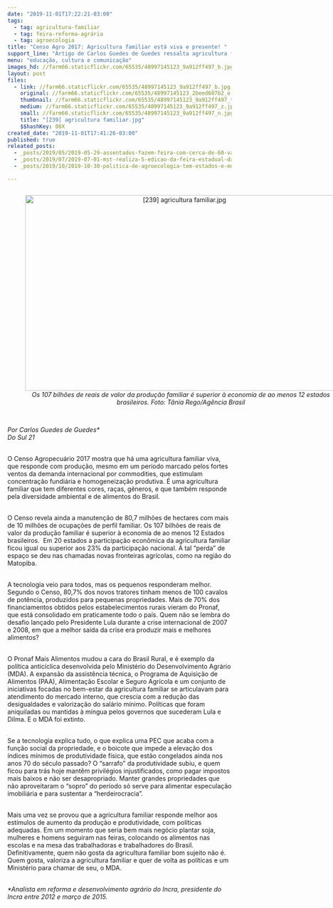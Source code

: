 ```yaml
---
date: "2019-11-01T17:22:21-03:00"
tags:
  - tag: agricultura-familiar
  - tag: feira-reforma-agrária
  - tag: agroecologia
title: "Censo Agro 2017: Agricultura familiar está viva e presente! "
support_line: "Artigo de Carlos Guedes de Guedes ressalta agricultura familiar, que resiste mesmo em um período marcado pelos fortes ventos da demanda internacional por commodities "
menu: "educação, cultura e comunicação"
images_hd: //farm66.staticflickr.com/65535/48997145123_9a912ff497_b.jpg
layout: post
files:
  - link: //farm66.staticflickr.com/65535/48997145123_9a912ff497_b.jpg
    original: //farm66.staticflickr.com/65535/48997145123_2beed687b2_o.jpg
    thumbnail: //farm66.staticflickr.com/65535/48997145123_9a912ff497_t.jpg
    medium: //farm66.staticflickr.com/65535/48997145123_9a912ff497_z.jpg
    small: //farm66.staticflickr.com/65535/48997145123_9a912ff497_n.jpg
    title: "[239] agricultura familiar.jpg"
    $$hashKey: 08X
created_date: "2019-11-01T17:41:26-03:00"
published: true
releated_posts:
  - _posts/2019/05/2019-05-29-assentados-fazem-feira-com-cerca-de-60-variedades-de-feijao-organico-no-rs.md
  - _posts/2019/07/2019-07-01-mst-realiza-5-edicao-da-feira-estadual-da-reforma-agraria-na-bahia.md
  - _posts/2019/10/2019-10-30-politica-de-agroecologia-tem-estados-e-municipios-como-vias-possiveis.md

---
```

<div style="text-align:center">
<figure class="image" style="display:inline-block"><img alt="[239] agricultura familiar.jpg" height="440" src="//farm66.staticflickr.com/65535/48997145123_9a912ff497_b.jpg" width="700" />
<figcaption><em>Os 107 bilh&otilde;es de reais de valor da produ&ccedil;&atilde;o familiar &eacute; superior &agrave; economia de ao menos 12 estados brasileiros. Foto: T&acirc;nia Rego/Ag&ecirc;ncia Brasil</em></figcaption>
</figure>
</div>

<p><br />
<em>Por Carlos Guedes de Guedes*<br />
Do Sul 21&nbsp;</em><br />
&nbsp;</p>

<p>O Censo Agropecu&aacute;rio 2017&nbsp;mostra que h&aacute; uma agricultura familiar viva, que responde com produ&ccedil;&atilde;o, mesmo em um per&iacute;odo marcado pelos fortes ventos da demanda internacional por commodities, que estimulam concentra&ccedil;&atilde;o fundi&aacute;ria e homogeneiza&ccedil;&atilde;o produtiva. &Eacute; uma agricultura familiar que tem diferentes cores, ra&ccedil;as, g&ecirc;neros, e que tamb&eacute;m responde pela diversidade ambiental e de alimentos do Brasil.<br />
&nbsp;</p>

<p>O Censo revela ainda a manuten&ccedil;&atilde;o de 80,7 milh&otilde;es de hectares com mais de 10 milh&otilde;es de ocupa&ccedil;&otilde;es de perfil familiar. Os 107 bilh&otilde;es de reais de valor da produ&ccedil;&atilde;o familiar &eacute; superior &agrave; economia de ao menos 12 Estados brasileiros.&nbsp; Em 20 estados a participa&ccedil;&atilde;o econ&ocirc;mica da agricultura familiar ficou igual ou superior aos 23% da participa&ccedil;&atilde;o nacional. A tal &ldquo;perda&rdquo; de espa&ccedil;o se deu nas chamadas novas fronteiras agr&iacute;colas, como na regi&atilde;o do Matopiba.<br />
&nbsp;</p>

<p>A tecnologia veio para todos, mas os pequenos responderam melhor. Segundo o Censo, 80,7% dos novos tratores tinham menos de 100 cavalos de pot&ecirc;ncia, produzidos para pequenas propriedades. Mais de 70% dos financiamentos obtidos pelos estabelecimentos rurais vieram do Pronaf, que est&aacute; consolidado em praticamente todo o pa&iacute;s. Quem n&atilde;o se lembra do desafio lan&ccedil;ado pelo Presidente Lula durante a crise internacional de 2007 e 2008, em que a melhor sa&iacute;da da crise era produzir mais e melhores alimentos?</p>

<p><br />
O Pronaf Mais Alimentos mudou a cara do Brasil Rural, e &eacute; exemplo da pol&iacute;tica antic&iacute;clica desenvolvida pelo Minist&eacute;rio do Desenvolvimento Agr&aacute;rio (MDA). A expans&atilde;o da assist&ecirc;ncia t&eacute;cnica, o Programa de Aquisi&ccedil;&atilde;o de Alimentos (PAA), Alimenta&ccedil;&atilde;o Escolar e Seguro Agr&iacute;cola e um conjunto de iniciativas focadas no bem-estar da agricultura familiar se articulavam para atendimento do mercado interno, que crescia com a redu&ccedil;&atilde;o das desigualdades e valoriza&ccedil;&atilde;o do sal&aacute;rio m&iacute;nimo. Pol&iacute;ticas que foram aniquiladas ou mantidas &agrave; m&iacute;ngua pelos governos que sucederam Lula e Dilma. E o MDA foi extinto.<br />
&nbsp;</p>

<p>Se a tecnologia explica tudo, o que explica uma PEC&nbsp;que acaba com a fun&ccedil;&atilde;o social da propriedade, e o boicote que impede a eleva&ccedil;&atilde;o dos &iacute;ndices m&iacute;nimos de produtividade f&iacute;sica, que est&atilde;o congelados ainda nos anos 70 do s&eacute;culo passado? O &ldquo;sarrafo&rdquo; da produtividade subiu, e quem ficou para tr&aacute;s hoje mant&ecirc;m privil&eacute;gios injustificados, como pagar impostos mais baixos e n&atilde;o ser desapropriado. Manter grandes propriedades que n&atilde;o aproveitaram o &ldquo;sopro&rdquo; do per&iacute;odo s&oacute; serve para alimentar especula&ccedil;&atilde;o imobili&aacute;ria e para sustentar a &ldquo;herdeirocracia&rdquo;.<br />
&nbsp;</p>

<p>Mais uma vez se provou que a agricultura familiar responde melhor aos est&iacute;mulos de aumento da produ&ccedil;&atilde;o e produtividade, com pol&iacute;ticas adequadas. Em um momento que seria bem mais neg&oacute;cio plantar soja, mulheres e homens seguiram nas feiras, colocando os alimentos nas escolas e na mesa das trabalhadoras e trabalhadores do Brasil.&nbsp; Definitivamente, quem n&atilde;o gosta da agricultura familiar bom sujeito n&atilde;o &eacute;. Quem gosta, valoriza a agricultura familiar e quer de volta as pol&iacute;ticas e um Minist&eacute;rio para chamar de seu, o MDA.</p>

<p><br />
<em>*Analista em reforma e desenvolvimento agr&aacute;rio do Incra, presidente do Incra entre 2012 e mar&ccedil;o de 2015.</em></p>
